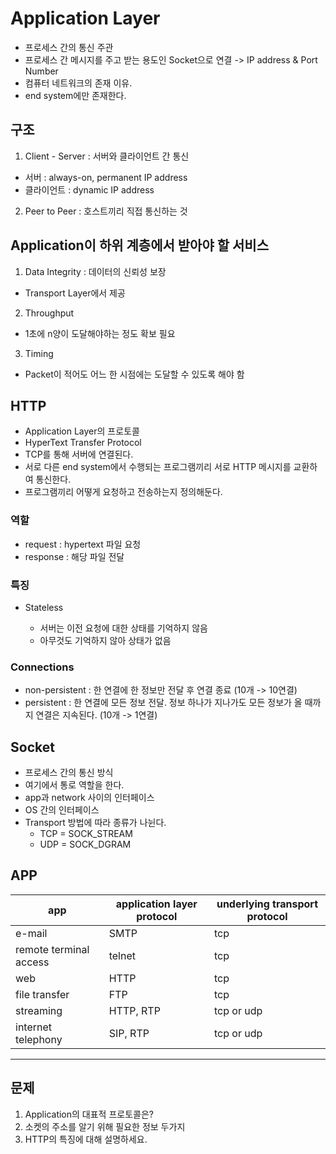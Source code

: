 # Application Layer

- 프로세스 간의 통신 주관
- 프로세스 간 메시지를 주고 받는 용도인 Socket으로 연결 -> IP address & Port Number
- 컴퓨터 네트워크의 존재 이유.
- end system에만 존재한다.

## 구조

1. Client - Server : 서버와 클라이언트 간 통신

- 서버 : always-on, permanent IP address
- 클라이언트 : dynamic IP address

2. Peer to Peer : 호스트끼리 직접 통신하는 것

## Application이 하위 계층에서 받아야 할 서비스

1. Data Integrity : 데이터의 신뢰성 보장

- Transport Layer에서 제공

2. Throughput

- 1초에 n양이 도달해야하는 정도 확보 필요

3. Timing

- Packet이 적어도 어느 한 시점에는 도달할 수 있도록 해야 함

## HTTP

- Application Layer의 프로토콜
- HyperText Transfer Protocol
- TCP를 통해 서버에 연결된다.
- 서로 다른 end system에서 수행되는 프로그램끼리 서로 HTTP 메시지를 교환하여 통신한다.
- 프로그램끼리 어떻게 요청하고 전송하는지 정의해둔다.

### 역할

- request : hypertext 파일 요청
- response : 해당 파일 전달

### 특징

- Stateless

  - 서버는 이전 요청에 대한 상태를 기억하지 않음
  - 아무것도 기억하지 않아 상태가 없음

### Connections

- non-persistent : 한 연결에 한 정보만 전달 후 연결 종료 (10개 -> 10연결)
- persistent : 한 연결에 모든 정보 전달. 정보 하나가 지나가도 모든 정보가 올 때까지 연결은 지속된다. (10개 -> 1연결)

## Socket

- 프로세스 간의 통신 방식
- 여기에서 통로 역할을 한다.
- app과 network 사이의 인터페이스
- OS 간의 인터페이스
- Transport 방법에 따라 종류가 나뉜다.
  - TCP = SOCK_STREAM
  - UDP = SOCK_DGRAM

## APP

| app                    | application layer protocol | underlying transport protocol |
| ---------------------- | -------------------------- | ----------------------------- |
| e-mail                 | SMTP                       | tcp                           |
| remote terminal access | telnet                     | tcp                           |
| web                    | HTTP                       | tcp                           |
| file transfer          | FTP                        | tcp                           |
| streaming              | HTTP, RTP                  | tcp or udp                    |
| internet telephony     | SIP, RTP                   | tcp or udp                    |

---

## 문제

1. Application의 대표적 프로토콜은?
2. 소켓의 주소를 알기 위해 필요한 정보 두가지
3. HTTP의 특징에 대해 설명하세요.
